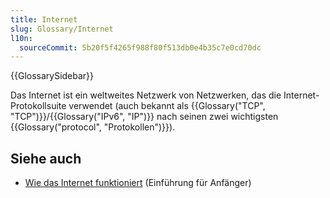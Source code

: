 ```yaml
---
title: Internet
slug: Glossary/Internet
l10n:
  sourceCommit: 5b20f5f4265f988f80f513db0e4b35c7e0cd70dc
---
```


{{GlossarySidebar}}

Das Internet ist ein weltweites Netzwerk von Netzwerken, das die Internet-Protokollsuite verwendet (auch bekannt als {{Glossary("TCP", "TCP")}}/{{Glossary("IPv6", "IP")}} nach seinen zwei wichtigsten {{Glossary("protocol", "Protokollen")}}).

## Siehe auch

- [Wie das Internet funktioniert](/de/docs/Learn_web_development/Howto/Web_mechanics/How_does_the_Internet_work) (Einführung für Anfänger)
